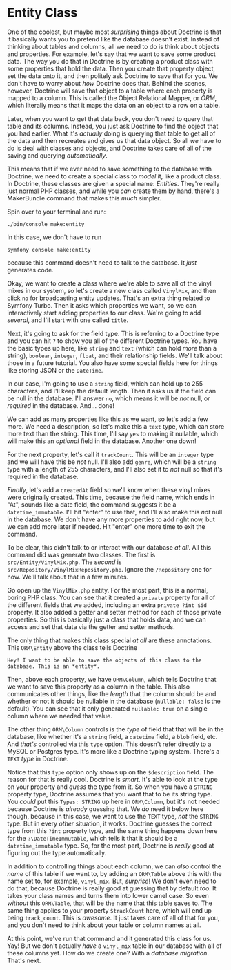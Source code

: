 # Entity Class

One of the coolest, but maybe most *surprising* things about Doctrine is that it basically wants you to pretend like the database doesn't exist. Instead of thinking about tables and columns, all we need to do is think about objects and properties. For example, let's say that we want to save some product data. The way you do that in Doctrine is by creating a product class with some properties that hold the data. Then you create that property object, set the data onto it, and then politely ask Doctrine to save that for you. We don't have to worry about *how* Doctrine does that. Behind the scenes, however, Doctrine will save that object to a table where each property is mapped to a column. This is called the Object Relational Mapper, or *ORM*, which literally means that it maps the data on an object to a row on a table.

Later, when you want to get that data back, you don't need to query that table and its columns. Instead, you just ask Doctrine to find the object that you had earlier. What it's *actually* doing is querying that table to get all of the data and then recreates and gives us that data object. So all *we* have to do is deal with classes and objects, and Doctrine takes care of all of the saving and querying *automatically*.

This means that if we ever need to save something to the database with Doctrine, we need to create a special class to *model* it, like a product class. In Doctrine, these classes are given a special name: *Entities*. They're really just normal PHP classes, and while you *can* create them by hand, there's a MakerBundle command that makes this *much* simpler.

Spin over to your terminal and run:

```terminal
./bin/console make:entity
```

In this case, we don't have to run

```terminal
symfony console make:entity
```

because this command doesn't need to talk to the database. It *just* generates code.

Okay, we want to create a class where we're able to save all of the vinyl mixes in our system, so let's create a new class called `VinylMix`, and then click `no` for broadcasting entity updates. That's an extra thing related to Symfony Turbo. Then it asks which properties we want, so we can interactively start adding properties to our class. We're going to add *several*, and I'll start with one called `title`.

Next, it's going to ask for the field type. This is referring to a Doctrine type and you can hit `?` to show you all of the different Doctrine types. You have the basic types up here, like `string` and `text` (which can hold *more* than a string), `boolean`, `integer`, `float`, and their relationship fields. We'll talk about those in a future tutorial. You also have some special fields here for things like storing JSON or the `DateTime`.

In our case, I'm going to use a `string` field, which can hold up to 255 characters, and I'll keep the default length. Then it asks us if the field can be null in the database. I'll answer `no`, which means it will be *not* null, or *required* in the database. And... done!

We can add as many properties like this as we want, so let's add a few more. We need a description, so let's make this a `text` type, which can store more text than the string. This time, I'll say `yes` to making it nullable, which will make this an *optional* field in the database. Another one down!

For the next property, let's call it `trackCount`. This will be an `integer` type and we will have this be *not* null. I'll also add `genre`, which will be a `string` type with a length of 255 characters, and I'll also set it to *not* null so that it's required in the database.

*Finally*, let's add a `createdAt` field so we'll know when these vinyl mixes were originally created. This time, because the field name, which ends in "At", sounds like a date field, the command suggests it be a `datetime_immutable`. I'll hit "enter" to use that, and I'll also make this *not* null in the database. We don't have any more properties to add right now, but we can add more later if needed. Hit "enter" one more time to exit the command.

To be clear, this didn't talk to or interact with our database *at all*. All this command did was generate two classes. The first is `src/Entity/VinylMix.php`. The *second* is `src/Repository/VinylMixRepository.php`. Ignore the `/Repository` one for now. We'll talk about that in a few minutes.

Go open up the `VinylMix.php` entity. For the most part, this is a normal, boring PHP class. You can see that it created a `private` property for all of the different fields that we added, including an extra `private ?int $id` property. It also added a getter and setter method for each of those private properties. So this is basically just a class that holds data, and we can access and set that data via the getter and setter methods.

The only thing that makes this class special *at all* are these annotations. This `ORM\Entity` above the class tells Doctrine

`Hey! I want to be able to save the objects of
this class to the database. This is an *entity*.`

Then, above each property, we have `ORM\Column`, which tells Doctrine that we want to save this property as a column in the table. This also communicates other things, like the *length* that the column should be and whether or not it should be nullable in the database (`nullable: false` is the default). You can see that it only generated `nullable: true` on a single column where we needed that value.

The other thing `ORM\Column` controls is the *type* of field that that will be in the database, like whether it's a `string` field, a `datetime` field, a `blob` field, etc. And *that's* controlled via this `type` option. This doesn't refer directly to a MySQL or Postgres type. It's more like a Doctrine typing system. There's a `TEXT` *type* in Doctrine.

Notice that this `type` option only shows up on the `$description` field. The reason for that is really cool. Doctrine is *smart*. It's able to look at the type on your property and *guess* the type from it. So when you have a `STRING` property type, Doctrine assumes that you want that to be its string type. You *could* put this `Types: STRING` up here in `ORM\Column`, but it's not needed because Doctrine is *already* guessing that. We *do* need it below here though, because in this case, we want to use the `TEXT` type, *not* the `STRING` type. But in every *other* situation, it works. Doctrine guesses the correct type from this `?int` property type, and the same thing happens down here for the `?\DateTimeImmutable`, which tells it that it should be a `datetime_immutable` type. So, for the most part, Doctrine  is *really* good at figuring out the type automatically.

In addition to controlling things about each column, we can *also* control the *name* of this table if we want to, by adding an `ORM\Table` above this with the name set to, for example, `vinyl_mix`. But, *surprise*! We don't even need to do that, because Doctrine is really good at guessing that by default *too*. It takes your class names and turns them into lower camel case. So even *without* this `ORM\Table`, that will be the name that this table saves to. The same thing applies to your property `$trackCount` here, which will end up being `track_count`. This is *awesome*. It just takes care of all of that for you, and you don't need to think about your table or column names at all.

At this point, we've run that command and it generated this class for us. Yay! But we don't actually *have* a `vinyl_mix` table in our database with all of these columns yet. How do we create one? With a *database migration*. That's next.
